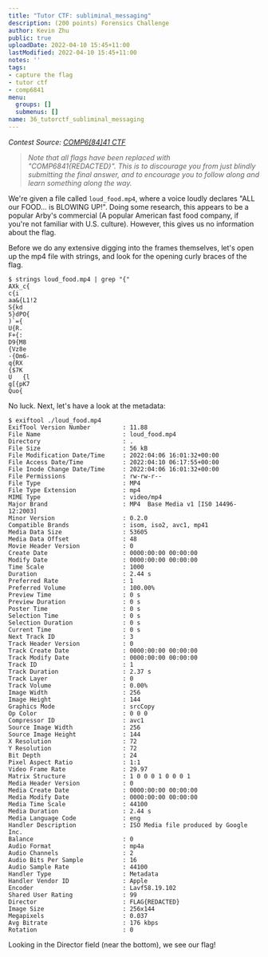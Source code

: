 ```yaml
---
title: "Tutor CTF: subliminal_messaging"
description: (200 points) Forensics Challenge
author: Kevin Zhu
public: true
uploadDate: 2022-04-10 15:45+11:00
lastModified: 2022-04-10 15:45+11:00
notes: ''
tags:
- capture the flag
- tutor ctf
- comp6841
menu:
  groups: []
  submenus: []
name: 36_tutorctf_subliminal_messaging
---
```


_Contest Source: [COMP6[84]41 CTF](https://www.comp6841.com/challenges)_

> _Note that all flags have been replaced with "COMP6841{REDACTED}". This is to discourage you from just blindly submitting the final answer, and to encourage you to follow along and learn something along the way._

We're given a file called `loud_food.mp4`, where a voice loudly declares "ALL our FOOD... is BLOWING UP!". Doing some research, this appears to be a popular Arby's commercial (A popular American fast food company, if you're not familiar with U.S. culture). However, this gives us no information about the flag.

Before we do any extensive digging into the frames themselves, let's open up the mp4 file with strings, and look for the opening curly braces of the flag.

```term
$ strings loud_food.mp4 | grep "{"
AXk_c{
c{i
aa&{L1!2
S{kd
5}dPO{
)`={
U{R.
F+{:
D9{M8
{Vz8e
-{Om6-
q{RX
{$7K
U	{l
g[{pK7
Quo{
```

No luck. Next, let's have a look at the metadata:

```term
$ exiftool ./loud_food.mp4
ExifTool Version Number         : 11.88
File Name                       : loud_food.mp4
Directory                       : .
File Size                       : 56 kB
File Modification Date/Time     : 2022:04:06 16:01:32+00:00
File Access Date/Time           : 2022:04:10 06:17:55+00:00
File Inode Change Date/Time     : 2022:04:06 16:01:32+00:00
File Permissions                : rw-rw-r--
File Type                       : MP4
File Type Extension             : mp4
MIME Type                       : video/mp4
Major Brand                     : MP4  Base Media v1 [IS0 14496-12:2003]
Minor Version                   : 0.2.0
Compatible Brands               : isom, iso2, avc1, mp41
Media Data Size                 : 53605
Media Data Offset               : 48
Movie Header Version            : 0
Create Date                     : 0000:00:00 00:00:00
Modify Date                     : 0000:00:00 00:00:00
Time Scale                      : 1000
Duration                        : 2.44 s
Preferred Rate                  : 1
Preferred Volume                : 100.00%
Preview Time                    : 0 s
Preview Duration                : 0 s
Poster Time                     : 0 s
Selection Time                  : 0 s
Selection Duration              : 0 s
Current Time                    : 0 s
Next Track ID                   : 3
Track Header Version            : 0
Track Create Date               : 0000:00:00 00:00:00
Track Modify Date               : 0000:00:00 00:00:00
Track ID                        : 1
Track Duration                  : 2.37 s
Track Layer                     : 0
Track Volume                    : 0.00%
Image Width                     : 256
Image Height                    : 144
Graphics Mode                   : srcCopy
Op Color                        : 0 0 0
Compressor ID                   : avc1
Source Image Width              : 256
Source Image Height             : 144
X Resolution                    : 72
Y Resolution                    : 72
Bit Depth                       : 24
Pixel Aspect Ratio              : 1:1
Video Frame Rate                : 29.97
Matrix Structure                : 1 0 0 0 1 0 0 0 1
Media Header Version            : 0
Media Create Date               : 0000:00:00 00:00:00
Media Modify Date               : 0000:00:00 00:00:00
Media Time Scale                : 44100
Media Duration                  : 2.44 s
Media Language Code             : eng
Handler Description             : ISO Media file produced by Google Inc.
Balance                         : 0
Audio Format                    : mp4a
Audio Channels                  : 2
Audio Bits Per Sample           : 16
Audio Sample Rate               : 44100
Handler Type                    : Metadata
Handler Vendor ID               : Apple
Encoder                         : Lavf58.19.102
Shared User Rating              : 99
Director                        : FLAG{REDACTED}
Image Size                      : 256x144
Megapixels                      : 0.037
Avg Bitrate                     : 176 kbps
Rotation                        : 0
```

Looking in the Director field (near the bottom), we see our flag!